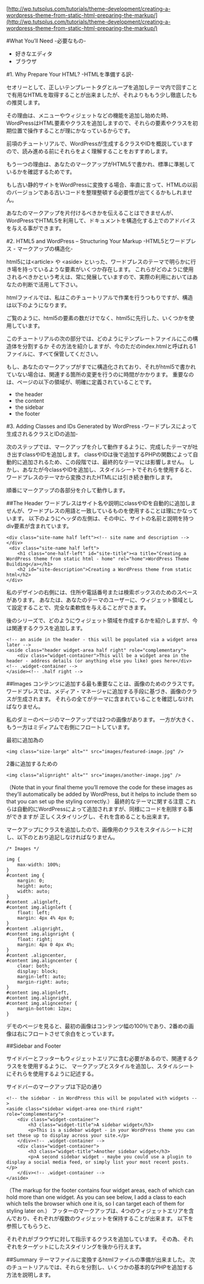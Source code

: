 [http://wp.tutsplus.com/tutorials/theme-development/creating-a-wordpress-theme-from-static-html-preparing-the-markup/](http://wp.tutsplus.com/tutorials/theme-development/creating-a-wordpress-theme-from-static-html-preparing-the-markup/)

#What You’ll Need
-必要なもの-

* 好きなエディタ
* ブラウザ

#1. Why Prepare Your HTML?
-HTMLを準備する訳-

セオリーとして、正しいテンプレートタグとループを追加しテーマ内で回すことで有用なHTMLを取得することが出来ましたが、それよりももう少し徹底したもの推奨します。

その理由は、メニューやウィジェットなどの機能を追加し始めた時、WordPressはHTML要素やクラスを追加しますので、それらの要素やクラスを初期位置で操作することが理にかなっているからです。

前項のチュートリアルで、WordPressが生成するクラスやIDを概説していますので、読み進める前にそれらをよく理解することをおすすめします。

もう一つの理由は、あなたのマークアップがHTML5で書かれ、標準に準拠しているかを確認するためです。

もし古い静的サイトをWordPressに変換する場合、率直に言って、HTMLの以前のバージョンである古いコードを整理整頓する必要性が出てくるかもしれません。

あなたのマークアップを片付けるべきかを伝えることはできませんが、WordPressでHTML5を利用して、ドキュメントを構造化する上でのアドバイスを与える事ができます。


#2. HTML5 and WordPress – Structuring Your Markup
-HTML5とワードプレス - マークアップの構造化-

html5には&lt;article&gt; や &lt;aside&gt; といった、ワードプレスのテーマで明らかに行き場を持っているような要素がいくつか存在します。
これらがどのように使用されるべきかという考えは、常に発展していますので、実際の利用においてはあなたの判断で活用して下さい。

htmlファイルでは、私はこのチュートリアルで作業を行うつもりですが、構造は以下のようになります。

ご覧のように、html5の要素の数だけでなく、html5に先行した、いくつかを使用しています。

このチュートリアルの次の部分では、どのようにテンプレートファイルにこの構造体を分割するか
その方法を紹介しますが、今のただのindex.htmlと呼ばれる1ファイルに、すべて保管してください。

もし、あなたのマークアップがすでに構造化されており、それがhtml5で書かれていない場合は、関連する箇所の変更を行うのに時間がかかります。
重要なのは、ページの以下の領域が、明確に定義されていることです。

* the header
* the content
* the sidebar
* the footer

#3. Adding Classes and IDs Generated by WordPress
-ワードプレスによって生成されるクラスとIDの追加-

次のステップでは、マークアップを介して動作するように、完成したテーマが吐き出すclassやIDを追加します。
classやIDは後で追加するPHPの関数によって自動的に追加されるため、この段階では、最終的なテーマには影響しません。
しかし、あなたが今classやIDを追加し、スタイルシートでそれらを使用すると、ワードプレスのテーマから変換されたHTMLには引き続き動作します。

順番にマークアップの各部分を介して動作します。

##The Header
ワードプレスはサイト名や説明にclassやIDを自動的に追加しませんが、ワードプレスの用語と一致しているものを使用することは理にかなっています。
以下のようにヘッダの左側は、その中に、サイトの名前と説明を持つdiv要素が含まれています。

```
<div class="site-name half left"><!-- site name and description --></div>
 <div class="site-name half left">
    <h1 class="one-half-left" id="site-title"><a title="Creating a WordPress theme from static html - home" rel="home">WordPress Theme Building</a></h1>
    <h2 id="site-description">Creating a WordPress theme from static html</h2>
</div>
```

私のデザインの右側には、住所や電話番号または検索ボックスのためのスペースがあります。
あなたは、あなたのテーマのユーザーに、ウィジェット領域として設定することで、完全な柔軟性を与えることができます。

後のシリーズで、どのようにウィジェット領域を作成するかを紹介しますが、今は関連するクラスを追加します。

```
<!-- an aside in the header - this will be populated via a widget area later -->
<aside class="header widget-area half right" role="complementary">
    <div class="widget-container">This will be a widget area in the header - address details (or anything else you like) goes here</div><!-- .widget-container -->
</aside><!-- .half right -->
```

##Images
コンテンツに追加する最も重要なことは、画像のためのクラスです。
ワードプレスでは、メディア・マネージャに追加する手段に基づき、画像のクラスが生成されます。
それらの全てがテーマに含まれていることを確認しなければなりません。

私のダミーのページのマークアップでは2つの画像があります。
一方が大きく、もう一方はミディアムで右側にフロートしています。

最初に追加為の

`<img class="size-large" alt="" src="images/featured-image.jpg" />`

2番に追加するための

`<img class="alignright" alt="" src="images/another-image.jpg" />`

（Note that in your final theme you’ll remove the code for these images as they’ll automatically be added by WordPress, but it helps to include them so that you can set up the styling correctly.）
最終的なテーマに関する注意
これらは自動的にWordPressによって追加されますが、同様にコードを削除する事ができますが
正しくスタイリングし、それを含めることも出来ます。

マークアップにクラスを追加したので、画像用のクラスをスタイルシートに対し、以下のとおり追記しなければなりません。

```
/* Images */
 
img {
    max-width: 100%;
}
#content img {
    margin: 0;
    height: auto;
    width: auto;
}
#content .alignleft,
#content img.alignleft {
    float: left;
    margin: 4px 4% 4px 0;
}
#content .alignright,
#content img.alignright {
    float: right;
    margin: 4px 0 4px 4%;
}
#content .aligncenter,
#content img.aligncenter {
    clear: both;
    display: block;
    margin-left: auto;
    margin-right: auto;
}
#content img.alignleft,
#content img.alignright,
#content img.aligncenter {
    margin-bottom: 12px;
}
```
デモのページを見ると、最初の画像はコンテンツ幅の100％であり、2番めの画像は右にフロートさせて余白をとっています。


##Sidebar and Footer

サイドバーとフッターもウィジェットエリアに含む必要があるので、関連するクラスをを使用するように、
マークアップとスタイルを追加し、スタイルシートにそれらを使用するように記述する。

サイドバーのマークアップは下記の通り

```
<!-- the sidebar - in WordPress this will be populated with widgets -->
<aside class="sidebar widget-area one-third right" role="complementary">
    <div class="widget-container">
        <h3 class="widget-title">A sidebar widget</h3>
        <p>This is a sidebar widget - in your WordPress theme you can set these up to display across your site.</p>
    </div><!-- .widget-container -->
    <div class="widget-container">
        <h3 class="widget-title">Another sidebar widget</h3>
        <p>A second sidebar widget - maybe you could use a plugin to display a social media feed, or simply list your most recent posts.</p>
    </div><!-- .widget-container -->
</aside>
```

（The markup for the footer contains four widget areas, each of which can hold more than one widget. As you can see below, I add a class to each which tells the browser which one it is, so I can target each of them for styling later on.）
フッターのマークアップは、4つのウィジェットエリアを含んでおり、それぞれが複数のウィジェットを保持することが出来ます。
以下を参照してもらうと、

それぞれがブラウザに対して指示するクラスを追加しています。
その為、それぞれをターゲットにしたスタイリングを後から行えます。


##Summary
テーマファイルに変換するhtmlファイルの準備が出来ました。
次のチュートリアルでは、それらを分割し、いくつかの基本的なPHPを追加する方法を説明します。
